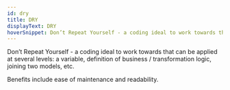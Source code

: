 ```yaml
---
id: dry
title: DRY
displayText: DRY  
hoverSnippet: Don’t Repeat Yourself - a coding ideal to work towards that can be applied at several levels (e.g. a variable, definition of business / transformation logic, joining two models, etc.) 
---
```


Don’t Repeat Yourself - a coding ideal to work towards that can be applied at several levels: a variable, definition of business / transformation logic, joining two models, etc. 

Benefits include ease of maintenance and readability.

